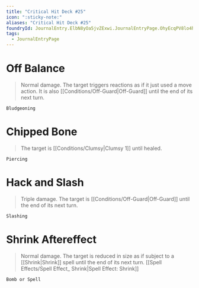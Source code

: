 ```yaml
---
title: "Critical Hit Deck #25"
icon: ":sticky-note:"
aliases: "Critical Hit Deck #25"
foundryId: JournalEntry.ElbN8yOa5jvZExwi.JournalEntryPage.OhyEcqPV8lo4hCwQ
tags:
  - JournalEntryPage
---
```

# Off Balance

> Normal damage. The target triggers reactions as if it just used a move action. It is also [[Conditions/Off-Guard|Off-Guard]] until the end of its next turn.

`Bludgeoning`

# Chipped Bone

> The target is [[Conditions/Clumsy|Clumsy 1]] until healed.

`Piercing`

# Hack and Slash

> Triple damage. The target is [[Conditions/Off-Guard|Off-Guard]] until the end of its next turn.

`Slashing`

# Shrink Aftereffect

> Normal damage. The target is reduced in size as if subject to a [[Shrink|Shrink]] spell until the end of its next turn. [[Spell Effects/Spell Effect_ Shrink|Spell Effect: Shrink]]

`Bomb or Spell`